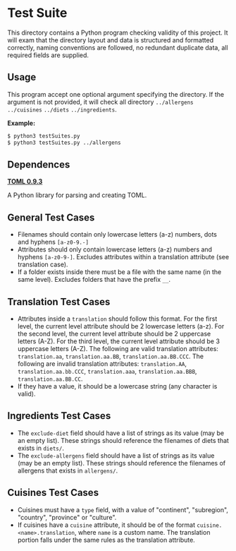 Test Suite
==========

This directory contains a Python program checking validity of this project. It will exam that the directory layout and data is structured and formatted correctly, naming conventions are followed, no redundant duplicate data, all required fields are supplied.


Usage
-----
This program accept one optional argument specifying the directory. If the argument is not provided, it will check all directory ```../allergens``` ```../cuisines``` ```../diets``` ```../ingredients```.

__Example:__

```Bash
$ python3 testSuites.py
$ python3 testSuites.py ../allergens
```


Dependences
-----------
[__TOML 0.9.3__](https://github.com/uiri/toml)

A Python library for parsing and creating TOML.


General Test Cases
------------------
* Filenames should contain only lowercase letters (a-z) numbers, dots and hyphens ```[a-z0-9.-]```
* Attributes should only contain lowercase letters (a-z) numbers and hyphens ```[a-z0-9-]```. Excludes attributes within a translation attribute (see translation case).
* If a folder exists inside there must be a file with the same name (in the same level). Excludes folders that have the prefix ```__```.


Translation Test Cases
----------------------

* Attributes inside a ```translation``` should follow this format. For the first level, the current level attribute should be 2 lowercase letters (a-z). For the second level, the current level attribute should be 2 uppercase letters (A-Z). For the third level, the current level attribute should be 3 uppercase letters (A-Z). The following are valid translation attributes: ```translation.aa```, ```translation.aa.BB```, ```translation.aa.BB.CCC```. The following are invalid translation attributes: ```translation.AA```, ```translation.aa.bb.CCC```, ```translation.aaa```, ```translation.aa.BBB```, ```translation.aa.BB.CC```.
* If they have a value, it should be a lowercase string (any character is valid).


Ingredients Test Cases
----------------------
* The ```exclude-diet``` field should have a list of strings as its value (may be an empty list). These strings should reference the filenames of diets that exists in ```diets/```.
* The ```exclude-allergens``` field should have a list of strings as its value (may be an empty list). These strings should reference the filenames of allergens that exists in ```allergens/```.


Cuisines Test Cases
-------------------

* Cuisines must have a ```type``` field, with a value of "continent", "subregion", "country", "province" or "culture".
* If cuisines have a ```cuisine``` attribute, it should be of the format ```cuisine.<name>.translation```, where ```name``` is a custom name. The translation portion falls under the same rules as the translation attribute.
